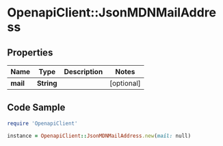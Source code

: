 # OpenapiClient::JsonMDNMailAddress

## Properties

Name | Type | Description | Notes
------------ | ------------- | ------------- | -------------
**mail** | **String** |  | [optional] 

## Code Sample

```ruby
require 'OpenapiClient'

instance = OpenapiClient::JsonMDNMailAddress.new(mail: null)
```



